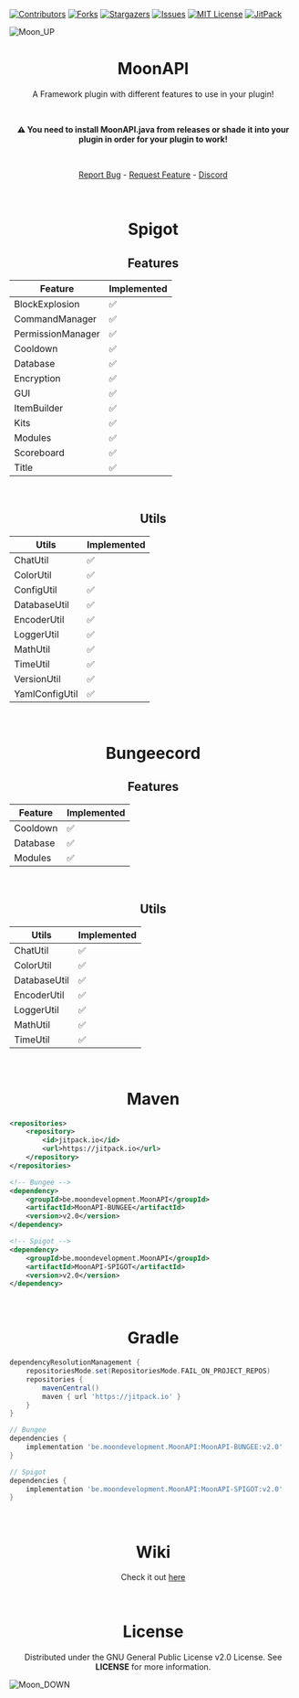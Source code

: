 [![Contributors][contributors-shield]][contributors-url]
[![Forks][forks-shield]][forks-url]
[![Stargazers][stars-shield]][stars-url]
[![Issues][issues-shield]][issues-url]
[![MIT License][license-shield]][license-url]
[![JitPack][jitpack-shield]][jitpack-url]

<a></a>
![Moon_UP](https://user-images.githubusercontent.com/72404424/188732547-f1d9f84e-f4fa-4d76-809e-7bab7e40d41a.png)

<h1 align="center">MoonAPI</h1>
<p align="center">A Framework plugin with different features to use in your plugin!</p>


<br />
<p align="center"><b>⚠️ You need to install MoonAPI.java from releases or shade it into your plugin in order for your plugin to work!</b></p>
<br />

<p align="center"><a href="https://github.com/MoonDevelopment-Gio/MoonAPI/issues">Report Bug</a> - <a href="https://github.com/MoonDevelopment-Gio/MoonAPI/issues">Request Feature</a> - <a href="https://discord.com/users/287196822521249792">Discord</a></p>

<br />

<h1 align="center">Spigot</h1>
<h2 align="center">Features</h2>

| Feature           | Implemented        |
|-------------------|--------------------|
| BlockExplosion    | :white_check_mark: |
| CommandManager    | :white_check_mark: |
| PermissionManager | :white_check_mark: |
| Cooldown          | :white_check_mark: |
| Database          | :white_check_mark: |
| Encryption        | :white_check_mark: |
| GUI               | :white_check_mark: |
| ItemBuilder       | :white_check_mark: |
| Kits              | :white_check_mark: |
| Modules           | :white_check_mark: |
| Scoreboard        | :white_check_mark: |
| Title             | :white_check_mark: |


<br />

<h2 align="center">Utils</h2>

| Utils          | Implemented        |
|----------------|--------------------|
| ChatUtil       | :white_check_mark: |
| ColorUtil      | :white_check_mark: |
| ConfigUtil     | :white_check_mark: |
| DatabaseUtil   | :white_check_mark: |
| EncoderUtil    | :white_check_mark: |
| LoggerUtil     | :white_check_mark: |
| MathUtil       | :white_check_mark: |
| TimeUtil       | :white_check_mark: |
| VersionUtil    | :white_check_mark: |
| YamlConfigUtil | :white_check_mark: |


<br />

<h1 align="center">Bungeecord</h1>
<h2 align="center">Features</h2>

| Feature           | Implemented        |
|-------------------|--------------------|
| Cooldown          | :white_check_mark: |
| Database          | :white_check_mark: |
| Modules           | :white_check_mark: |

<br />

<h2 align="center">Utils</h2>

| Utils          | Implemented        |
|----------------|--------------------|
| ChatUtil       | :white_check_mark: |
| ColorUtil      | :white_check_mark: |
| DatabaseUtil   | :white_check_mark: |
| EncoderUtil    | :white_check_mark: |
| LoggerUtil     | :white_check_mark: |
| MathUtil       | :white_check_mark: |
| TimeUtil       | :white_check_mark: |


<br />

<h1 align="center">Maven</h1>

```xml
<repositories>
    <repository>
        <id>jitpack.io</id>
        <url>https://jitpack.io</url>
    </repository>
</repositories>

<!-- Bungee -->
<dependency>
    <groupId>be.moondevelopment.MoonAPI</groupId>
    <artifactId>MoonAPI-BUNGEE</artifactId>
    <version>v2.0</version>
</dependency>

<!-- Spigot -->
<dependency>
    <groupId>be.moondevelopment.MoonAPI</groupId>
    <artifactId>MoonAPI-SPIGOT</artifactId>
    <version>v2.0</version>
</dependency>
```

<br/>

<h1 align="center">Gradle</h1>

```groovy
dependencyResolutionManagement {
    repositoriesMode.set(RepositoriesMode.FAIL_ON_PROJECT_REPOS)
    repositories {
        mavenCentral()
        maven { url 'https://jitpack.io' }
    }
}

// Bungee
dependencies {
    implementation 'be.moondevelopment.MoonAPI:MoonAPI-BUNGEE:v2.0'
}

// Spigot
dependencies {
    implementation 'be.moondevelopment.MoonAPI:MoonAPI-SPIGOT:v2.0'
}
```

<br />

<h1 align="center">Wiki</h1>
<p align="center">Check it out <a href="https://github.com/MoonDevelopment-Gio/MoonAPI/wiki">here</a></p>

<br />

<h1 align="center">License</h1>
<p align="center">Distributed under the GNU General Public License v2.0 License. See <b>LICENSE</b> for more information.</p>

![Moon_DOWN](https://user-images.githubusercontent.com/72404424/188733603-e19c2bb0-312d-4cb1-b71d-ad1d68c459c6.png)


<!-- Markdown Links & Images -->
[contributors-shield]: https://img.shields.io/github/contributors/MoonDevelopment-Gio/MoonAPI.svg?style=for-the-badge
[contributors-url]: https://github.com/MoonDevelopment-Gio/MoonAPI/graphs/contributors
[forks-shield]: https://img.shields.io/github/forks/MoonDevelopment-Gio/MoonAPI.svg?style=for-the-badge
[forks-url]: https://github.com/MoonDevelopment-Gio/MoonAPI/network/members
[stars-shield]: https://img.shields.io/github/stars/MoonDevelopment-Gio/MoonAPI.svg?style=for-the-badge
[stars-url]: https://github.com/MoonDevelopment-Gio/MoonAPI/stargazers
[issues-shield]: https://img.shields.io/github/issues/MoonDevelopment-Gio/MoonAPI.svg?style=for-the-badge
[issues-url]: https://github.com/MoonDevelopment-Gio/MoonAPI/issues
[license-shield]: https://img.shields.io/github/license/MoonDevelopment-Gio/MoonAPI.svg?style=for-the-badge
[license-url]: https://github.com/MoonDevelopment-Gio/MoonAPI/blob/master/LICENSE
[jitpack-shield]: https://img.shields.io/jitpack/version/be.moondevelopment/MoonAPI?color=green&style=for-the-badge
[jitpack-url]: https://jitpack.io/#be.moondevelopment/MoonAPI
